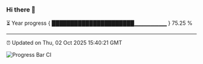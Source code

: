 ### Hi there 👋

⏳ Year progress { ██████████████████████▁▁▁▁▁▁▁▁ } 75.25 %

---

⏰ Updated on Thu, 02 Oct 2025 15:40:21 GMT

![Progress Bar CI](https://github.com/IshwaranRudhara/GIT-ACTION/workflows/Progress%20Bar%20CI/badge.svg)
